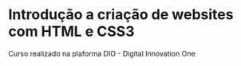 # Introdução a criação de websites com HTML e CSS3

Curso realizado na plaforma DIO - Digital Innovation One
